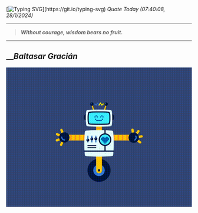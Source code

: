 [![Typing SVG](https://readme-typing-svg.herokuapp.com?font=Press+Start+2P&color=C2F784&size=35&width=900&height=100&lines=Hello+World%2C+I'm+Hung+!)](https://git.io/typing-svg) 
_Quote Today (07:40:08, 28/1/2024)_
___
>**_Without courage, wisdom bears no fruit._**
___

## __**_Baltasar Gracián_**

![RobotDance](src/assets/images/robot-dancing-dribble.gif?style=center)
